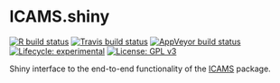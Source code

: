 
<!-- README.md is generated from README.Rmd. Please edit that file -->

# ICAMS.shiny

<!-- badges: start -->

[![R build
status](https://github.com/steverozen/ICAMS.shiny/workflows/R-CMD-check/badge.svg)](https://github.com/steverozen/ICAMS.shiny/actions)
[![Travis build
status](https://travis-ci.com/steverozen/ICAMS.shiny.svg?branch=master)](https://travis-ci.com/steverozen/ICAMS.shiny)
[![AppVeyor build
status](https://ci.appveyor.com/api/projects/status/m2500kmk9nkw4hvo?svg=true)](https://ci.appveyor.com/project/jnh01/icams-shiny-9sns4)
[![Lifecycle:
experimental](https://img.shields.io/badge/lifecycle-experimental-orange.svg)](https://www.tidyverse.org/lifecycle/#experimental)
[![License: GPL
v3](https://img.shields.io/badge/License-GPLv3-blue.svg)](https://www.gnu.org/licenses/gpl-3.0)

<!-- badges: end -->

Shiny interface to the end-to-end functionality of the
[ICAMS](https://github.com/steverozen/ICAMS) package.
